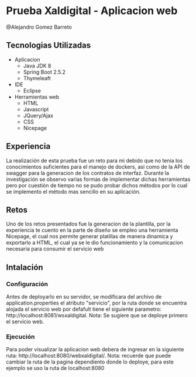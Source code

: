 # Prueba Xaldigital - Aplicacion web 
@Alejandro Gomez Barreto
## Tecnologias Utilizadas
- Aplicacion
  - Java JDK 8
  - Spring Boot 2.5.2
  - Thymeleaft
- IDE
  - Eclipse
- Herramientas web
  - HTML
  - Javascript
  - JQuery/Ajax
  - CSS
  - Nicepage
## Experiencia
La realización de esta prueba fue un reto para mi debido que no tenia los conocimientos suficientes para el manejo de dockers, asi como de la API de swagger para la generacion de los contratos de interfaz. Durante la investigación se observo varias formas de implementar dichas herramientas pero por cuestión de tiempo no se pudo probar dichos métodos por lo cual se implemento el método mas sencillo en su aplicación.
## Retos
Uno de los retos presentados fue la generacion de la plantilla, por la experiencia te cuento en la parte de diseño se empleo una herramienta Nicepage, el cual nos permite generar platillas de manera dinamica y exportarlo a HTML, el cual ya se le dio funcionamiento y la comunicacion necesaria para consumir el servicio web
## Intalación
### Configuración
Antes de deployarlo en su servidor, se modificara del archivo de application.properties el atributo "servicio", por la ruta donde se encuentra alojada el servicio web por defafult tiene el siguiente parametro: http://localhost:8081/wsxaldigital.
Nota: Se sugiere que se deploye primero el servicio web.
### Ejecución
Para poder visualizar la aplicacion web debera de ingresar en la siguiente ruta: http://localhost:8080/webxaldigital/. Nota: recuerde que puede cambiar la ruta de la pagina dependiento donde lo deploye, para este ejemplo se uso la ruta de localhost:8080


